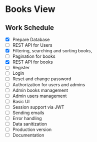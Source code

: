 # Books View

## Work Schedule

- [x] Prepare Database
- [ ] REST API for Users
- [x] Filtering, searching and sorting books,
- [ ] Pagination for books
- [x] REST API for books
- [ ] Register
- [ ] Login
- [ ] Reset and change password
- [ ] Authorization for users and admins
- [ ] Admin books management
- [ ] Admin users management
- [ ] Basic UI
- [ ] Session support via JWT
- [ ] Sending emails
- [ ] Error handling
- [ ] Data sanitization
- [ ] Production version
- [ ] Documentation
